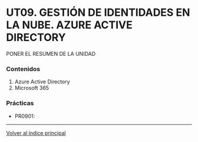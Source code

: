 # UT09. GESTIÓN DE IDENTIDADES EN LA NUBE. AZURE ACTIVE DIRECTORY

PONER EL RESUMEN DE LA UNIDAD

### Contenidos

1. Azure Active Directory
2. Microsoft 365


### Prácticas

- PR0901:



***
[Volver al índice principal](../index.md)